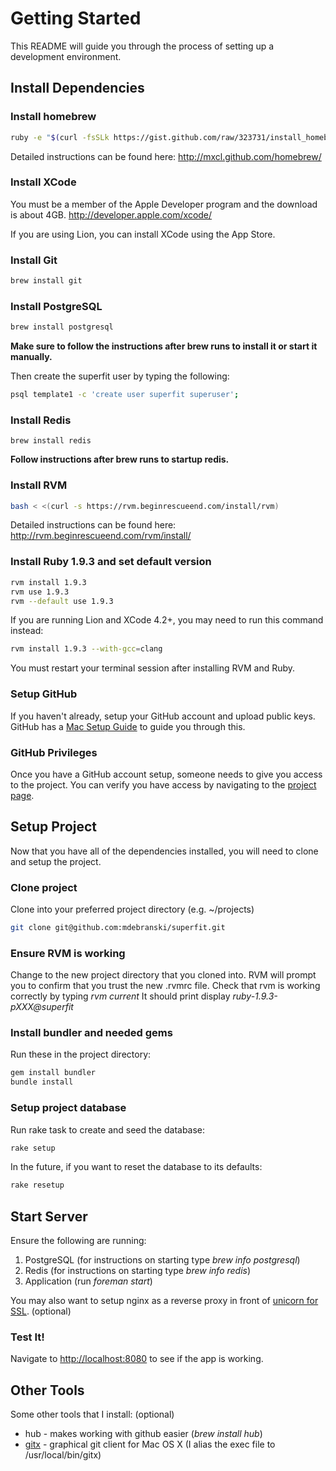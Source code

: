 # Getting Started

This README will guide you through the process of setting up a development environment.

## Install Dependencies

### Install homebrew
```sh
ruby -e "$(curl -fsSLk https://gist.github.com/raw/323731/install_homebrew.rb)"
```

Detailed instructions can be found here: <http://mxcl.github.com/homebrew/>

### Install XCode
You must be a member of the Apple Developer program and the download is about 4GB.
<http://developer.apple.com/xcode/>

If you are using Lion, you can install XCode using the App Store.

### Install Git
```sh
brew install git
```

### Install PostgreSQL
```sh
brew install postgresql
```

**Make sure to follow the instructions after brew runs to install it or start it manually.**

Then create the superfit user by typing the following:

```sh
psql template1 -c 'create user superfit superuser';
```

### Install Redis

```
brew install redis
```

**Follow instructions after brew runs to startup redis.**

### Install RVM
```sh
bash < <(curl -s https://rvm.beginrescueend.com/install/rvm)
```

Detailed instructions can be found here: <http://rvm.beginrescueend.com/rvm/install/>

### Install Ruby 1.9.3 and set default version
```sh
rvm install 1.9.3
rvm use 1.9.3
rvm --default use 1.9.3
```

If you are running Lion and XCode 4.2+, you may need to run this command instead:

```sh
rvm install 1.9.3 --with-gcc=clang
```

You must restart your terminal session after installing RVM and Ruby.

### Setup GitHub
If you haven't already, setup your GitHub account and upload public keys. GitHub has a [Mac Setup Guide](http://help.github.com/mac-set-up-git/) to guide you through this.

### GitHub Privileges
Once you have a GitHub account setup, someone needs to give you access to the project. You can verify you have access by navigating to the [project page](https://github.com/mdebranski/superfit).

## Setup Project

Now that you have all of the dependencies installed, you will need to clone and setup the project.

### Clone project
Clone into your preferred project directory (e.g. ~/projects)

```sh
git clone git@github.com:mdebranski/superfit.git
```

### Ensure RVM is working
Change to the new project directory that you cloned into. RVM will prompt you to confirm that you trust the new .rvmrc file.  Check that rvm is working correctly by typing _rvm current_  It should print display _ruby-1.9.3-pXXX@superfit_

### Install bundler and needed gems
Run these in the project directory:

```sh
gem install bundler
bundle install
```

### Setup project database
Run rake task to create and seed the database:

```sh
rake setup
```

In the future, if you want to reset the database to its defaults:

```sh
rake resetup
```

## Start Server

Ensure the following are running:

1. PostgreSQL (for instructions on starting type _brew info postgresql_)
2. Redis (for instructions on starting type _brew info redis_)
3. Application (run _foreman start_)

You may also want to setup nginx as a reverse proxy in front of [unicorn for SSL](http://www.cyberciti.biz/faq/howto-linux-unix-setup-nginx-ssl-proxy/). (optional)

### Test It!
Navigate to <http://localhost:8080> to see if the app is working.

## Other Tools
Some other tools that I install: (optional)

-  hub - makes working with github easier (_brew install hub_)
-  [gitx](http://brotherbard.com/blog/2010/03/experimental-gitx-fork/) - graphical git client for Mac OS X (I alias the exec file to /usr/local/bin/gitx)
